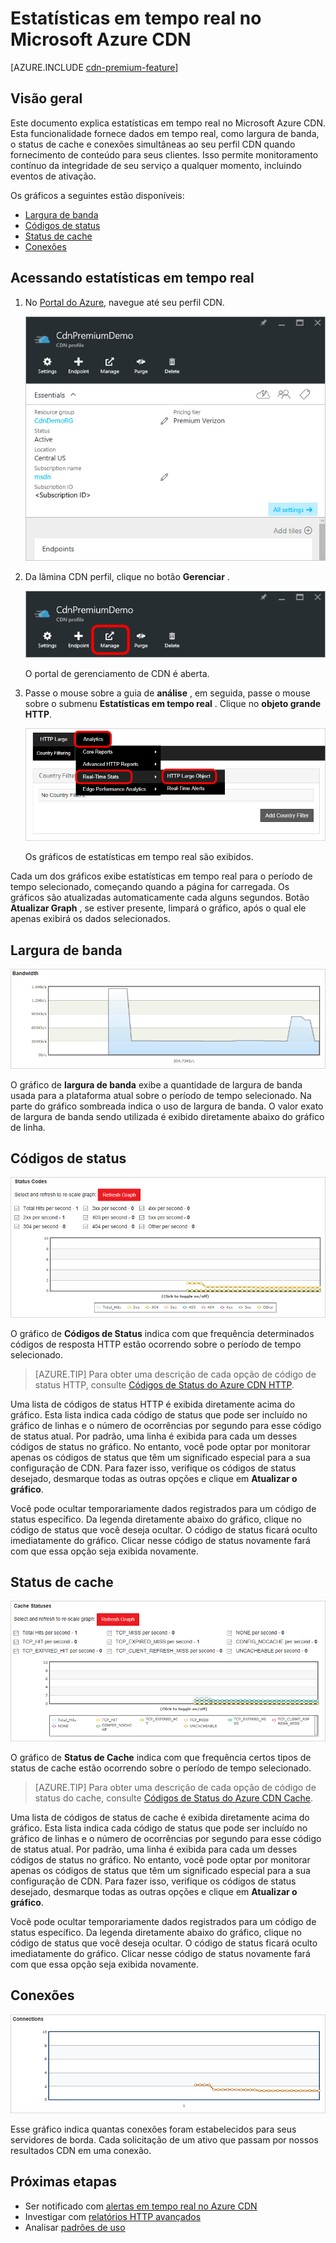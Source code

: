 <properties
    pageTitle="Real-tempo-estatísticas no Azure CDN | Microsoft Azure"
    description="Estatísticas em tempo real fornecem dados em tempo real sobre o desempenho do Azure CDN quando fornecimento de conteúdo para seus clientes."
    services="cdn"
    documentationCenter=""
    authors="camsoper"
    manager="erikre"
    editor=""/>

<tags
    ms.service="cdn"
    ms.workload="tbd"
    ms.tgt_pltfrm="na"
    ms.devlang="na"
    ms.topic="article"
    ms.date="07/28/2016"
    ms.author="casoper"/>

# <a name="real-time-stats-in-microsoft-azure-cdn"></a>Estatísticas em tempo real no Microsoft Azure CDN

[AZURE.INCLUDE [cdn-premium-feature](../../includes/cdn-premium-feature.md)]

## <a name="overview"></a>Visão geral

Este documento explica estatísticas em tempo real no Microsoft Azure CDN.  Esta funcionalidade fornece dados em tempo real, como largura de banda, o status de cache e conexões simultâneas ao seu perfil CDN quando fornecimento de conteúdo para seus clientes. Isso permite monitoramento contínuo da integridade de seu serviço a qualquer momento, incluindo eventos de ativação.

Os gráficos a seguintes estão disponíveis:

* [Largura de banda](#bandwidth)
* [Códigos de status](#status-codes)
* [Status de cache](#cache-statuses)
* [Conexões](#connections)


## <a name="accessing-real-time-stats"></a>Acessando estatísticas em tempo real

1. No [Portal do Azure](https://portal.azure.com), navegue até seu perfil CDN.

    ![Blade de perfil CDN](./media/cdn-real-time-stats/cdn-profile-blade.png)

2. Da lâmina CDN perfil, clique no botão **Gerenciar** .

    ![Botão de gerenciar blade de perfil CDN](./media/cdn-real-time-stats/cdn-manage-btn.png)

    O portal de gerenciamento de CDN é aberta.

3. Passe o mouse sobre a guia de **análise** , em seguida, passe o mouse sobre o submenu **Estatísticas em tempo real** .  Clique no **objeto grande HTTP**.

    ![Portal de gerenciamento de CDN](./media/cdn-real-time-stats/cdn-premium-portal.png)

    Os gráficos de estatísticas em tempo real são exibidos.
    
Cada um dos gráficos exibe estatísticas em tempo real para o período de tempo selecionado, começando quando a página for carregada.  Os gráficos são atualizadas automaticamente cada alguns segundos.  Botão **Atualizar Graph** , se estiver presente, limpará o gráfico, após o qual ele apenas exibirá os dados selecionados.

## <a name="bandwidth"></a>Largura de banda

![Gráfico de largura de banda](./media/cdn-real-time-stats/cdn-bandwidth.png)

O gráfico de **largura de banda** exibe a quantidade de largura de banda usada para a plataforma atual sobre o período de tempo selecionado. Na parte do gráfico sombreada indica o uso de largura de banda. O valor exato de largura de banda sendo utilizada é exibido diretamente abaixo do gráfico de linha.

## <a name="status-codes"></a>Códigos de status

![Gráfico de código de status](./media/cdn-real-time-stats/cdn-status-codes.png)

O gráfico de **Códigos de Status** indica com que frequência determinados códigos de resposta HTTP estão ocorrendo sobre o período de tempo selecionado.

> [AZURE.TIP]  Para obter uma descrição de cada opção de código de status HTTP, consulte [Códigos de Status do Azure CDN HTTP](https://msdn.microsoft.com/library/mt759238.aspx).

Uma lista de códigos de status HTTP é exibida diretamente acima do gráfico. Esta lista indica cada código de status que pode ser incluído no gráfico de linhas e o número de ocorrências por segundo para esse código de status atual. Por padrão, uma linha é exibida para cada um desses códigos de status no gráfico. No entanto, você pode optar por monitorar apenas os códigos de status que têm um significado especial para a sua configuração de CDN. Para fazer isso, verifique os códigos de status desejado, desmarque todas as outras opções e clique em **Atualizar o gráfico**. 

Você pode ocultar temporariamente dados registrados para um código de status específico.  Da legenda diretamente abaixo do gráfico, clique no código de status que você deseja ocultar. O código de status ficará oculto imediatamente do gráfico. Clicar nesse código de status novamente fará com que essa opção seja exibida novamente.

## <a name="cache-statuses"></a>Status de cache

![Gráfico de status de cache](./media/cdn-real-time-stats/cdn-cache-status.png)

O gráfico de **Status de Cache** indica com que frequência certos tipos de status de cache estão ocorrendo sobre o período de tempo selecionado. 

> [AZURE.TIP]  Para obter uma descrição de cada opção de código de status do cache, consulte [Códigos de Status do Azure CDN Cache](https://msdn.microsoft.com/library/mt759237.aspx).

Uma lista de códigos de status de cache é exibida diretamente acima do gráfico. Esta lista indica cada código de status que pode ser incluído no gráfico de linhas e o número de ocorrências por segundo para esse código de status atual. Por padrão, uma linha é exibida para cada um desses códigos de status no gráfico. No entanto, você pode optar por monitorar apenas os códigos de status que têm um significado especial para a sua configuração de CDN. Para fazer isso, verifique os códigos de status desejado, desmarque todas as outras opções e clique em **Atualizar o gráfico**. 

Você pode ocultar temporariamente dados registrados para um código de status específico.  Da legenda diretamente abaixo do gráfico, clique no código de status que você deseja ocultar. O código de status ficará oculto imediatamente do gráfico. Clicar nesse código de status novamente fará com que essa opção seja exibida novamente.

## <a name="connections"></a>Conexões

![Gráfico de conexões](./media/cdn-real-time-stats/cdn-connections.png)

Esse gráfico indica quantas conexões foram estabelecidos para seus servidores de borda. Cada solicitação de um ativo que passam por nossos resultados CDN em uma conexão.

## <a name="next-steps"></a>Próximas etapas

- Ser notificado com [alertas em tempo real no Azure CDN](cdn-real-time-alerts.md)
- Investigar com [relatórios HTTP avançados](cdn-advanced-http-reports.md)
- Analisar [padrões de uso](cdn-analyze-usage-patterns.md)

